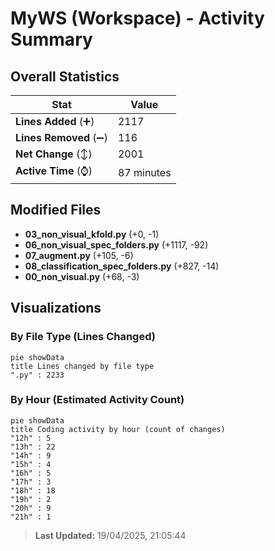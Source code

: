 # MyWS (Workspace) - Activity Summary 

## Overall Statistics

| Stat                   | Value                                                             |
| ---------------------- | ----------------------------------------------------------------- |
| **Lines Added** (➕)   | 2117                                          |
| **Lines Removed** (➖) | 116                                        |
| **Net Change** (↕)    | 2001                |
| **Active Time** (⌚)   | 87 minutes |


## Modified Files
- **03_non_visual_kfold.py** (+0, -1)
- **06_non_visual_spec_folders.py** (+1117, -92)
- **07_augment.py** (+105, -6)
- **08_classification_spec_folders.py** (+827, -14)
- **00_non_visual.py** (+68, -3)

## Visualizations

### By File Type (Lines Changed)

```mermaid
pie showData
title Lines changed by file type
".py" : 2233
```

### By Hour (Estimated Activity Count)

```mermaid
pie showData
title Coding activity by hour (count of changes)
"12h" : 5
"13h" : 22
"14h" : 9
"15h" : 4
"16h" : 5
"17h" : 3
"18h" : 18
"19h" : 2
"20h" : 9
"21h" : 1
```


> **Last Updated:** 19/04/2025, 21:05:44